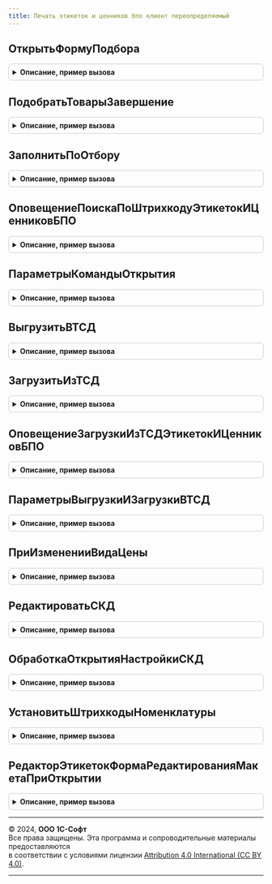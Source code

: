 ```yaml
---
title: Печать этикеток и ценников бпо клиент переопределяемый
---
```



## ОткрытьФормуПодбора
<details style="margin: 1em 0; padding: 0.5em; border: 1px solid #ccc; border-radius: 6px;">

<summary style="font-weight: bold; cursor: pointer;">Описание, пример вызова</summary>

```bsl

// Переопределяет открытие формы подбора товаров в обработке ПечатьЭтикетокИЦенников.
//
// Параметры:
//  ПараметрыОткрытия - Структура:
//   * ФормаВладелец - ФормаКлиентскогоПриложения - Форма владелец.
//   * ОбработчикЗакрытия - ОписаниеОповещения - оповещение о закрытии формы.
//   * РежимБлокировки - РежимОткрытияОкнаФормы - режим блокировки окна формы владельца.
//   * ТорговыйОбъект - ОпределяемыйТип.ТорговыйОбъектБПО - торговый объект для определения свойств товаров.
//
Процедура ОткрытьФормуПодбора(ПараметрыОткрытия) Экспорт
```

Пример вызова
```bsl
ПечатьЭтикетокИЦенниковБПОКлиентПереопределяемый.ОткрытьФормуПодбора(ПараметрыОткрытия) 
```
</details>

## ПодобратьТоварыЗавершение
<details style="margin: 1em 0; padding: 0.5em; border: 1px solid #ccc; border-radius: 6px;">

<summary style="font-weight: bold; cursor: pointer;">Описание, пример вызова</summary>

```bsl

// Переопределяет оповещение закрытие формы подбора и обработку результаты. Для работы обработки необходимо заполнить параметр МассивТоваровДляПечати.
//
// Параметры:
//  Результат - Структура - структура результата выполнения процедуры подбора товаров.
//  ПараметрыОперации - Структура - параметры выполнения процедуры подбора товаров.
//  МассивТоваровДляПечати - Массив Из см.ПечатьЭтикетокИЦенниковБПОКлиентСервер.ТоварДляПечати - массив товаров для заполнения.
//
Процедура ПодобратьТоварыЗавершение(Результат, ПараметрыОперации, МассивТоваровДляПечати) Экспорт
```

Пример вызова
```bsl
ПечатьЭтикетокИЦенниковБПОКлиентПереопределяемый.ПодобратьТоварыЗавершение(Результат, ПараметрыОперации, МассивТоваровДляПечати) 
```
</details>

## ЗаполнитьПоОтбору
<details style="margin: 1em 0; padding: 0.5em; border: 1px solid #ccc; border-radius: 6px;">

<summary style="font-weight: bold; cursor: pointer;">Описание, пример вызова</summary>

```bsl

// Переопределяет оповещение закрытие формы подбора и обработку результаты. Для работы обработки необходимо заполнить параметр МассивТоваровДляПечати.
//
// Параметры:
//  ПараметрыОперации - Структура - параметры выполнения процедуры подбора товаров.
//  МассивТоваровДляПечати - Массив Из см.ПечатьЭтикетокИЦенниковБПОКлиентСервер.ТоварДляПечати - массив товаров для заполнения.
//
Процедура ЗаполнитьПоОтбору(ПараметрыОперации, МассивТоваровДляПечати) Экспорт
```

Пример вызова
```bsl
ПечатьЭтикетокИЦенниковБПОКлиентПереопределяемый.ЗаполнитьПоОтбору(ПараметрыОперации, МассивТоваровДляПечати) 
```
</details>

## ОповещениеПоискаПоШтрихкодуЭтикетокИЦенниковБПО
<details style="margin: 1em 0; padding: 0.5em; border: 1px solid #ccc; border-radius: 6px;">

<summary style="font-weight: bold; cursor: pointer;">Описание, пример вызова</summary>

```bsl

// Переопределяет оповещение закрытие формы поиска по штрихкоду и обработку результаты. Для работы обработки необходимо заполнить параметр МассивТоваровДляПечати.
//
// Параметры:
//  Результат - Структура - структура результата выполнения процедуры подбора товаров.
//  ПараметрыОперации - Структура - параметры выполнения процедуры подбора товаров.
//  МассивТоваровДляПечати - Массив Из см.ПечатьЭтикетокИЦенниковБПОКлиентСервер.ТоварДляПечати - массив товаров для заполнения.
//
Процедура ОповещениеПоискаПоШтрихкодуЭтикетокИЦенниковБПО(Результат, ПараметрыОперации, МассивТоваровДляПечати) Экспорт
```

Пример вызова
```bsl
ПечатьЭтикетокИЦенниковБПОКлиентПереопределяемый.ОповещениеПоискаПоШтрихкодуЭтикетокИЦенниковБПО(Результат, ПараметрыОперации, МассивТоваровДляПечати) 
```
</details>

## ПараметрыКомандыОткрытия
<details style="margin: 1em 0; padding: 0.5em; border: 1px solid #ccc; border-radius: 6px;">

<summary style="font-weight: bold; cursor: pointer;">Описание, пример вызова</summary>

```bsl

// Параметры команды открытия.
//
// Параметры:
//  ПараметрыФормы - Структура - Параметры формы
//
Процедура ПараметрыКомандыОткрытия(ПараметрыФормы) Экспорт
```

Пример вызова
```bsl
ПечатьЭтикетокИЦенниковБПОКлиентПереопределяемый.ПараметрыКомандыОткрытия(ПараметрыФормы) 
```
</details>

## ВыгрузитьВТСД
<details style="margin: 1em 0; padding: 0.5em; border: 1px solid #ccc; border-radius: 6px;">

<summary style="font-weight: bold; cursor: pointer;">Описание, пример вызова</summary>

```bsl

// Переопределяет выгрузку данных на ТСД
//
// Параметры:
//  Объект - ФормаКлиентскогоПриложения - форма владелец.
//  ПараметрыФормы - Структура - Параметры формы.
//
Процедура ВыгрузитьВТСД(Объект, ПараметрыФормы) Экспорт
```

Пример вызова
```bsl
ПечатьЭтикетокИЦенниковБПОКлиентПереопределяемый.ВыгрузитьВТСД(Объект, ПараметрыФормы) 
```
</details>

## ЗагрузитьИзТСД
<details style="margin: 1em 0; padding: 0.5em; border: 1px solid #ccc; border-radius: 6px;">

<summary style="font-weight: bold; cursor: pointer;">Описание, пример вызова</summary>

```bsl

// Переопределяет загрузку данных на ТСД
//
// Параметры:
//  Объект - ФормаКлиентскогоПриложения - форма владелец.
//  ПараметрыФормы - Структура - Параметры формы.
//  ОписаниеОповещения - ОписаниеОповещения - оповещение для окончания загрузки данных.
//
Процедура ЗагрузитьИзТСД(Объект, ПараметрыФормы, ОписаниеОповещения) Экспорт
```

Пример вызова
```bsl
ПечатьЭтикетокИЦенниковБПОКлиентПереопределяемый.ЗагрузитьИзТСД(Объект, ПараметрыФормы, ОписаниеОповещения) 
```
</details>

## ОповещениеЗагрузкиИзТСДЭтикетокИЦенниковБПО
<details style="margin: 1em 0; padding: 0.5em; border: 1px solid #ccc; border-radius: 6px;">

<summary style="font-weight: bold; cursor: pointer;">Описание, пример вызова</summary>

```bsl

// Переопределяет оповещение загрузки данных из ТСД. Для работы обработки необходимо заполнить параметр МассивТоваровДляПечати.
//
// Параметры:
//  Объект - Структура - структура результата выполнения процедуры подбора товаров.
//  ПараметрыФормы - Структура - параметры выполнения процедуры подбора товаров.
//  МассивТоваровДляПечати - Массив Из см.ПечатьЭтикетокИЦенниковБПОКлиентСервер.ТоварДляПечати - массив товаров для заполнения.
//
Процедура ОповещениеЗагрузкиИзТСДЭтикетокИЦенниковБПО(Объект, ПараметрыФормы, МассивТоваровДляПечати) Экспорт
```

Пример вызова
```bsl
ПечатьЭтикетокИЦенниковБПОКлиентПереопределяемый.ОповещениеЗагрузкиИзТСДЭтикетокИЦенниковБПО(Объект, ПараметрыФормы, МассивТоваровДляПечати) 
```
</details>

## ПараметрыВыгрузкиИЗагрузкиВТСД
<details style="margin: 1em 0; padding: 0.5em; border: 1px solid #ccc; border-radius: 6px;">

<summary style="font-weight: bold; cursor: pointer;">Описание, пример вызова</summary>

```bsl

// Параметры выгрузки и загрузки в ТСД.
//
// Параметры:
//  ДополнительныеПараметры - Неопределено - будет передано в процедуру ВыгрузитьВТСД
Процедура ПараметрыВыгрузкиИЗагрузкиВТСД(ДополнительныеПараметры) Экспорт
```

Пример вызова
```bsl
ПечатьЭтикетокИЦенниковБПОКлиентПереопределяемый.ПараметрыВыгрузкиИЗагрузкиВТСД(ДополнительныеПараметры) 
```
</details>

## ПриИзмененииВидаЦены
<details style="margin: 1em 0; padding: 0.5em; border: 1px solid #ccc; border-radius: 6px;">

<summary style="font-weight: bold; cursor: pointer;">Описание, пример вызова</summary>

```bsl

// Вызывается при создании формы элемента ШаблоныЭтикетокИЦенниковБПО.
//
// Параметры:
//   Форма - ФормаКлиентскогоПриложения - форма обработки
//
Процедура ПриИзмененииВидаЦены(Форма) Экспорт
```

Пример вызова
```bsl
ПечатьЭтикетокИЦенниковБПОКлиентПереопределяемый.ПриИзмененииВидаЦены(Форма) 
```
</details>

## РедактироватьСКД
<details style="margin: 1em 0; padding: 0.5em; border: 1px solid #ccc; border-radius: 6px;">

<summary style="font-weight: bold; cursor: pointer;">Описание, пример вызова</summary>

```bsl

// Переопределяет открытие формы редактирования скд.
//
// Параметры:
//  ПараметрыОткрытия - Структура
//
Процедура РедактироватьСКД(ПараметрыОткрытия) Экспорт
```

Пример вызова
```bsl
ПечатьЭтикетокИЦенниковБПОКлиентПереопределяемый.РедактироватьСКД(ПараметрыОткрытия) 
```
</details>

## ОбработкаОткрытияНастройкиСКД
<details style="margin: 1em 0; padding: 0.5em; border: 1px solid #ccc; border-radius: 6px;">

<summary style="font-weight: bold; cursor: pointer;">Описание, пример вызова</summary>

```bsl

// Переопределяет оповещение редактирования СКД.
//
// Параметры:
//  Результат - Структура - структура результата выполнения процедуры подбора товаров.
//  ПараметрыОперации - Структура - параметры выполнения процедуры подбора товаров.
//
Процедура ОбработкаОткрытияНастройкиСКД(Результат, ПараметрыОперации) Экспорт
```

Пример вызова
```bsl
ПечатьЭтикетокИЦенниковБПОКлиентПереопределяемый.ОбработкаОткрытияНастройкиСКД(Результат, ПараметрыОперации) 
```
</details>

## УстановитьШтрихкодыНоменклатуры
<details style="margin: 1em 0; padding: 0.5em; border: 1px solid #ccc; border-radius: 6px;">

<summary style="font-weight: bold; cursor: pointer;">Описание, пример вызова</summary>

```bsl

// Переопределяет оповещение редактирования СКД.
//
// Параметры:
//  ВыделенныеТовары - Массив
//  Товары - ТаблицаЗначений - товары для установки штрихкодов.
//  Штрихкоды - Соответствие
//
Процедура УстановитьШтрихкодыНоменклатуры(ВыделенныеТовары, Товары, Штрихкоды) Экспорт
```

Пример вызова
```bsl
ПечатьЭтикетокИЦенниковБПОКлиентПереопределяемый.УстановитьШтрихкодыНоменклатуры(ВыделенныеТовары, Товары, Штрихкоды) 
```
</details>

## РедакторЭтикетокФормаРедактированияМакетаПриОткрытии
<details style="margin: 1em 0; padding: 0.5em; border: 1px solid #ccc; border-radius: 6px;">

<summary style="font-weight: bold; cursor: pointer;">Описание, пример вызова</summary>

```bsl

Процедура РедакторЭтикетокФормаРедактированияМакетаПриОткрытии(ЭтаФорма, Отказ) Экспорт
```

Пример вызова
```bsl
ПечатьЭтикетокИЦенниковБПОКлиентПереопределяемый.РедакторЭтикетокФормаРедактированияМакетаПриОткрытии(ЭтаФорма, Отказ) 
```
</details>

---

© 2024, **ООО 1С-Софт**  
Все права защищены. Эта программа и сопроводительные материалы предоставляются  
в соответствии с условиями лицензии [Attribution 4.0 International (CC BY 4.0)](https://creativecommons.org/licenses/by/4.0/legalcode).

---
